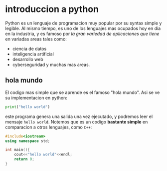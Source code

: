 # introduccion a python
Python es un lenguaje de programacion muy popular por su syntax simple y legible. Al mismo tiempo, es uno de los lenguajes mas ocupados hoy en dia en la industria, y es famoso por *la gran variedad de aplicaciones que tiene* en variadas areas tales como: 
- ciencia de datos
- inteligencia artificial
- desarrollo web
- cyberseguridad
y muchas mas areas. 

## hola mundo
El codigo mas simple que se aprende es el famoso "hola mundo". Asi se ve su implementacion en python: 
```python
print("hello world")
```
este programa genera una salida una vez ejecutado, y podremos leer el mensaje `hello world`.
Notemos que es un codigo **bastante simple** en comparacion a otros lenguajes, como `C++`:
```cpp
#include<iostream>
using namespace std;

int main(){
	cout<<"hello world"<<endl;
	return 0;
}
```

